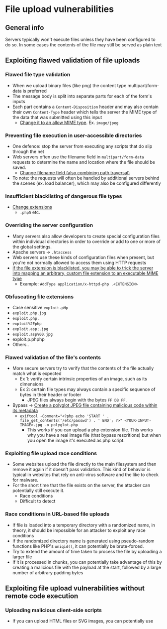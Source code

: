 # File upload vulnerabilities

## General info
Servers typically won't execute files unless they have been configured to do so. In some cases the contents of the file may still be served as plain text

## Exploiting flawed validation of file uploads

### Flawed file type validation
- When we upload binary files (like png) the content type multipart/form-data is preferred
- The message body is split into separate parts for each of the form's inputs
- Each part contains a `Content-Disposition` header and may also contain their own `Content-Type` header which tells the server the MIME type of the data that was submitted using this input
  - <ins>Change it to an allow MIME type</ins>. Ex. `image/jpeg`

### Preventing file execution in user-accessible directories
- One defence: stop the server from executing any scripts that do slip through the net
- Web servers often use the filename field in `multipart/form-data` requests to determine the name and location where the file should be saved.
  - <ins>Change filename field (also combining path traversal)</ins>
- To note: the requests will often be handled by additional servers behind the scenes (ex. load balancer), which may also be configured differently

### Insufficient blacklisting of dangerous file types
- <ins>Change extensions</ins>
  - `.php5` etc.
 
### Overriding the server configuration
- Many servers also allow developers to create special configuration files within individual directories in order to override or add to one or more of the global settings.
- Apache servers -> `.htaccess`
- Web servers use these kinds of configuration files when present, but you're not normally allowed to access them using HTTP requests
- <ins>if the file extension is blacklisted, you may be able to trick the server into mapping an arbitrary, custom file extension to an executable MIME type</ins>
  - Example: ` AddType application/x-httpd-php .<EXTENSION> `

### Obfuscating file extensions
- Case sensitive `exploit.pHp`
- `exploit.php.jpg`
- `exploit.php.`
- `exploit%2Ephp`
- `exploit.asp;.jpg`
- `exploit.asp%00.jpg`
- exploit.p.phphp
- Others..

### Flawed validation of the file's contents
- More secure servers try to verify that the contents of the file actually match what is expected
  - Ex 1: verify certain intrinsic properties of an image, such as its dimensions
  - Ex 2: certain file types may always contain a specific sequence of bytes in their header or footer
    - JPEG files always begin with the bytes `FF D8 FF`.
- Bypass -> <ins>Create a polyglot JPEG file containing malicious code within its metadata</ins>
  - `exiftool -Comment="<?php echo 'START ' . file_get_contents('/etc/passwd') . ' END'; ?>" <YOUR-INPUT-IMAGE>.jpg -o polyglot.php`
    - This works if you can upload a php extension file. This works why you have a real image file (that bypass rescritions) but when you open the image it's executed as php script.

### Exploiting file upload race conditions
- Some websites upload the file directly to the main filesystem and then remove it again if it doesn't pass validation. This kind of behavior is typical in websites that rely on anti-virus software and the like to check for malware.
- For the short time that the file exists on the server, the attacker can potentially still execute it.
  - Race conditions
  - Difficult to detect

### Race conditions in URL-based file uploads
- If file is loaded into a temporary directory with a randomized name, in theory, it should be impossible for an attacker to exploit any race conditions
- If the randomized directory name is generated using pseudo-random functions like PHP's `uniqid()`, it can potentially be brute-forced.
- Try to extend the amount of time taken to process the file by uploading a larger file
- If it is processed in chunks, you can potentially take advantage of this by creating a malicious file with the payload at the start, followed by a large number of arbitrary padding bytes

## Exploiting file upload vulnerabilities without remote code execution

### Uploading malicious client-side scripts
- If you can upload HTML files or SVG images, you can potentially use <script> tags to create stored XSS payloads
- Note that due to SOP restrictions, these will only work if the uploaded file is served from the same origin to which you upload it.

### Exploiting vulnerabilities in the parsing of uploaded files
- For example, you know that the server parses XML-based files, such as Microsoft Office .doc or .xls files, this may be a potential vector for XXE injection attacks.

## Uploading files using PUT
- If appropriate defenses aren't in place, this can provide an alternative means of uploading malicious files, even when an upload function isn't available via the web interface.
```
PUT /images/exploit.php HTTP/1.1
Host: vulnerable-website.com
Content-Type: application/x-httpd-php
Content-Length: 49

<?php echo file_get_contents('/path/to/file'); ?>
```

## Prevent file upload vulnerabilities
- Check the file extension against a whitelist of permitted extensions
- Make sure the filename doesn't contain any substrings that may be interpreted as a directory or a traversal sequence `(../)`
- Rename uploaded files to avoid collisions that may cause existing files to be overwritten
- Do not upload files to the server's permanent filesystem until they have been fully validated
- As much as possible, use an established framework for preprocessing file uploads
